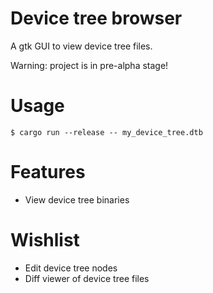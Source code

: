 
# Device tree browser

A gtk GUI to view device tree files.

Warning: project is in pre-alpha stage!

# Usage

    $ cargo run --release -- my_device_tree.dtb

# Features

- View device tree binaries

# Wishlist

- Edit device tree nodes
- Diff viewer of device tree files
